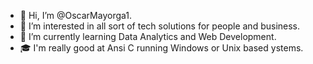 - 👋 Hi, I’m @OscarMayorga1.
- 👀 I’m interested in all sort of tech solutions for people and business.
- 🌱 I’m currently learning Data Analytics and Web Development.
- 🎓 I'm really good at Ansi C running Windows or Unix based ystems.

<!---
OscarMayorga1/OscarMayorga1 is a ✨ special ✨ repository because its `README.md` (this file) appears on your GitHub profile.
You can click the Preview link to take a look at your changes.
--->
